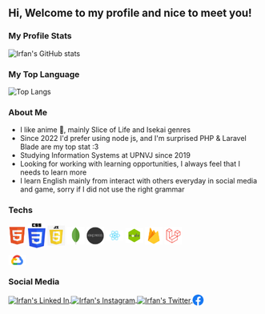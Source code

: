 ## Hi, Welcome to my profile and nice to meet you!

### My Profile Stats
![Irfan's GitHub stats](https://github-readme-stats.vercel.app/api?username=eerfunn&hide=stars&count_private=true&show_icons=true)

### My Top Language
![Top Langs](https://github-readme-stats.vercel.app/api/top-langs/?username=eerfunn&layout=compact)

### About Me
- I like anime 💖, mainly Slice of Life and Isekai genres
- Since 2022 I'd prefer using node js, and I'm surprised PHP & Laravel Blade are my top stat :3
- Studying Information Systems at UPNVJ since 2019
- Looking for working with learning opportunities,  I always feel that I needs to learn more
- I learn English mainly from interact with others everyday in social media and game, sorry if I did not use the right grammar

### Techs
<p><img align="center" alt="HTML 5" width="35px" src="https://raw.githubusercontent.com/eerfunn/eerfunn/main/assets/html5.png"/>
<img align="center" alt="CSS 3" width="35px" src="https://raw.githubusercontent.com/eerfunn/eerfunn/main/assets/css3.png"/>
<img align="center" alt="Javascript" width="35px" src="https://raw.githubusercontent.com/eerfunn/eerfunn/main/assets/js.jpg"/>
<img align="center" alt="Mongo DB" width="35px" src="https://raw.githubusercontent.com/eerfunn/eerfunn/main/assets/mongo.png"/>
<img align="center" alt="Express JS" width="35px" src="https://raw.githubusercontent.com/eerfunn/eerfunn/main/assets/express.png"/>
<img align="center" alt="React JS" width="35px" src="https://raw.githubusercontent.com/eerfunn/eerfunn/main/assets/react.png"/>
<img align="center" alt="Node JS" width="35px" src="https://raw.githubusercontent.com/eerfunn/eerfunn/main/assets/nodejs.png"/>
<img align="center" alt="Firebase" width="35px" src="https://raw.githubusercontent.com/eerfunn/eerfunn/main/assets/firebase.png"/>
<img align="center" alt="Laravel" width="35px" src="https://raw.githubusercontent.com/eerfunn/eerfunn/main/assets/laravel.png"/></p>
<img align="center" alt="Laravel" width="35px" src="https://raw.githubusercontent.com/eerfunn/eerfunn/main/assets/gcp.png"/></p>


### Social Media
<a href="https://www.linkedin.com/in/irfannadabs/">
  <img align="center" alt="Irfan's Linked In" width="22px" src="https://raw.githubusercontent.com/peterthehan/peterthehan/master/assets/linkedin.svg" />
</a>
<a href="https://www.instagram.com/irfannbsin/">
  <img align="center" alt="Irfan's Instagram" width="22px" src="https://raw.githubusercontent.com/hussainweb/hussainweb/main/icons/instagram.png" />
</a>
<a href="https://www.twitter.com/irfannadabs">
  <img align="center" alt="Irfan's Twitter" width="22px" src="https://raw.githubusercontent.com/peterthehan/peterthehan/master/assets/twitter.svg" />
</a>
<a href="https://www.facebook.com/profile.php?id=100078145747771">
<img align="center" alt="Irfan's Facebook" width="22px" src="https://raw.githubusercontent.com/eerfunn/eerfunn/main/assets/facebook.png"/></a>

<!--
**eerfunn/eerfunn** is a ✨ _special_ ✨ repository because its `README.md` (this file) appears on your GitHub profile.


Here are some ideas to get you started:

- 🔭 I’m currently working on ...
- 🌱 I’m currently learning ...
- 👯 I’m looking to collaborate on ...
- 🤔 I’m looking for help with ...
- 💬 Ask me about ...
- 📫 How to reach me: ...
- 😄 Pronouns: ...
- ⚡ Fun fact: ...
-->
